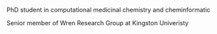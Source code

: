 PhD student in computational medicinal chemistry and cheminformatic

Senior member of Wren Research Group at Kingston Univeristy
